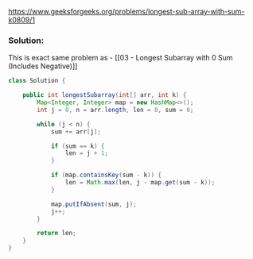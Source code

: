 https://www.geeksforgeeks.org/problems/longest-sub-array-with-sum-k0809/1


### Solution:

This is exact same problem as - [[03 - Longest Subarray with 0 Sum (Includes Negative)]]

```java
class Solution {

    public int longestSubarray(int[] arr, int k) {
        Map<Integer, Integer> map = new HashMap<>();
        int j = 0, n = arr.length, len = 0, sum = 0;

        while (j < n) {
            sum += arr[j];

            if (sum == k) {
                len = j + 1;
            }

            if (map.containsKey(sum - k)) {
                len = Math.max(len, j - map.get(sum - k));
            }

            map.putIfAbsent(sum, j);
            j++;
        }

        return len;
    }
}

```